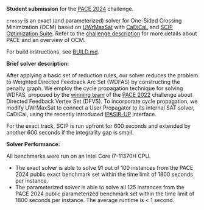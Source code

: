 **Student submission** for the [PACE 2024][PACE2024] challenge.

`crossy` is an exact (and parameterized) solver for One-Sided Crossing Minimization (OCM)
based on [UWrMaxSat](https://github.com/marekpiotrow/UWrMaxSat) with
[CaDiCaL](https://github.com/arminbiere/cadical) and [SCIP Optimization Suite](https://scip.zib.de/).
Refer to the [challenge description][PACE2024] for more details about PACE and an overview of OCM.

For build instructions, see [BUILD.md](BUILD.md).

**Brief solver description:**

After applying a basic set of reduction rules, our solver reduces the problem to Weighted Directed Feedback Arc
Set (WDFAS) by constructing the penalty graph.
We employ the cycle propagation technique for solving WDFAS, proposed by the [winning team][PACE2022Winner] of the
[PACE 2022][PACE2022] challenge about Directed Feedback Vertex Set (DFVS).
To incorporate cycle propagation, we modify UWrMaxSat to connect a User Propagator to its internal SAT solver, CaDiCal,
using the recently introduced [IPASIR-UP][IPASIRUP] interface.

For the exact track, SCIP is run upfront for 600 seconds and extended by another 600 seconds if the integrality gap is
small.

**Solver Performance:**

All benchmarks were run on an Intel Core i7-11370H CPU.

- The exact solver is able to solve 91 out of 100 instances from the PACE 2024 public exact benchmark set within the time limit
of 1800 seconds per instance.
- The parameterized solver is able to solve all 125 instances from the PACE 2024 public parameterized benchmark set within
the time limit of 1800 seconds per instance. The average runtime is < 1 second.

[IPASIRUP]: https://doi.org/10.4230/LIPIcs.SAT.2023.8
[PACE2022Winner]: https://doi.org/10.1137/1.9781611977561.ch4
[PACE2022]: https://pacechallenge.org/2022/
[PACE2024]: https://pacechallenge.org/2024/
